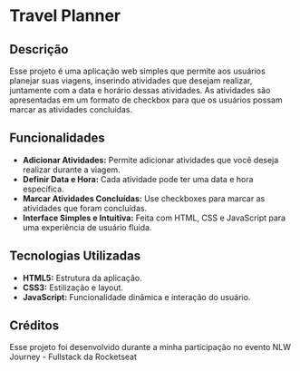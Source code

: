 # Travel Planner

## Descrição

Esse projeto é uma aplicação web simples que permite aos usuários planejar suas viagens, inserindo atividades que desejam realizar, juntamente com a data e horário dessas atividades. As atividades são apresentadas em um formato de checkbox para que os usuários possam marcar as atividades concluídas.

## Funcionalidades

- **Adicionar Atividades:** Permite adicionar atividades que você deseja realizar durante a viagem.
- **Definir Data e Hora:** Cada atividade pode ter uma data e hora específica.
- **Marcar Atividades Concluídas:** Use checkboxes para marcar as atividades que foram concluídas.
- **Interface Simples e Intuitiva:** Feita com HTML, CSS e JavaScript para uma experiência de usuário fluida.

## Tecnologias Utilizadas

- **HTML5:** Estrutura da aplicação.
- **CSS3:** Estilização e layout.
- **JavaScript:** Funcionalidade dinâmica e interação do usuário.

## Créditos

Esse projeto foi desenvolvido durante a minha participação no evento NLW Journey - Fullstack da Rocketseat